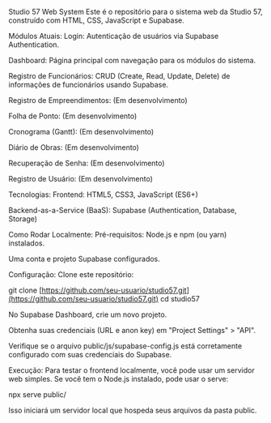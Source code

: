 Studio 57 Web System
Este é o repositório para o sistema web da Studio 57, construído com HTML, CSS, JavaScript e Supabase.

Módulos Atuais:
Login: Autenticação de usuários via Supabase Authentication.

Dashboard: Página principal com navegação para os módulos do sistema.

Registro de Funcionários: CRUD (Create, Read, Update, Delete) de informações de funcionários usando Supabase.

Registro de Empreendimentos: (Em desenvolvimento)

Folha de Ponto: (Em desenvolvimento)

Cronograma (Gantt): (Em desenvolvimento)

Diário de Obras: (Em desenvolvimento)

Recuperação de Senha: (Em desenvolvimento)

Registro de Usuário: (Em desenvolvimento)

Tecnologias:
Frontend: HTML5, CSS3, JavaScript (ES6+)

Backend-as-a-Service (BaaS): Supabase (Authentication, Database, Storage)

Como Rodar Localmente:
Pré-requisitos:
Node.js e npm (ou yarn) instalados.

Uma conta e projeto Supabase configurados.

Configuração:
Clone este repositório:

git clone [https://github.com/seu-usuario/studio57.git](https://github.com/seu-usuario/studio57.git)
cd studio57

No Supabase Dashboard, crie um novo projeto.

Obtenha suas credenciais (URL e anon key) em "Project Settings" > "API".

Verifique se o arquivo public/js/supabase-config.js está corretamente configurado com suas credenciais do Supabase.

Execução:
Para testar o frontend localmente, você pode usar um servidor web simples. Se você tem o Node.js instalado, pode usar o serve:

npx serve public/

Isso iniciará um servidor local que hospeda seus arquivos da pasta public.